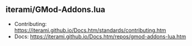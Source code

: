 iterami/GMod-Addons.lua
-----------------------

* Contributing: https://iterami.github.io/Docs.htm/standards/contributing.htm
* Docs: https://iterami.github.io/Docs.htm/repos/gmod-addons-lua.htm

